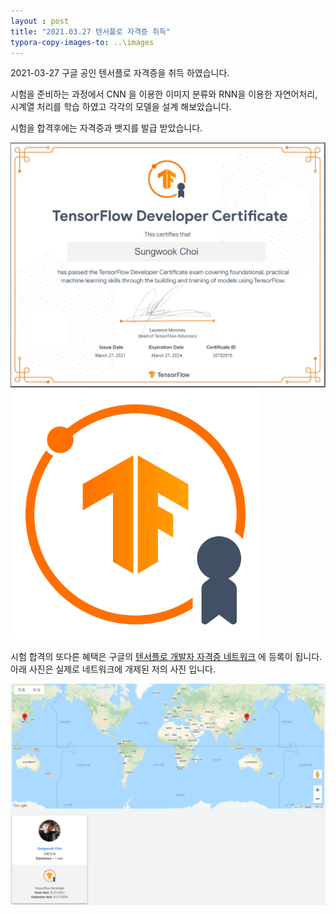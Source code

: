 ```yaml
---
layout : post
title: "2021.03.27 텐서플로 자격증 취득"
typora-copy-images-to: ..\images
---
```




2021-03-27 구글 공인 텐서플로 자격증을 취득 하였습니다.

시험을 준비하는 과정에서 CNN 을 이용한 이미지 분류와 RNN을 이용한 자연어처리,시계열 처리를 학습 하였고 각각의 모델을 설계 해보았습니다.

시험을 합격후에는 자격증과 뱃지를 발급 받았습니다.

 

<img src="..\images\certificate.png" alt="certificate" style="zoom:80%;" /><img src="..\images\badge.png" alt="badge"  />

시험 합격의 또다른 혜택은 구글의 [텐서플로 개발자 자격증 네트워크](https://developers.google.com/certification/directory/tensorflow) 에 등록이 됩니다. 아래 사진은 실제로 네트워크에 개제된 저의 사진 입니다.



<img src="..\images\network.png" alt="network"  />



